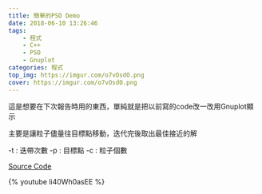 ```yaml
---
title: 簡單的PSO Demo
date: 2018-06-10 13:26:46
tags:
    - 程式
    - C++
    - PSO
    - Gnuplot
categories: 程式
top_img: https://imgur.com/o7vOsdO.png
cover: https://imgur.com/o7vOsdO.png
---
```

這是想要在下次報告時用的東西，單純就是把以前寫的code改一改用Gnuplot顯示

主要是讓粒子儘量往目標點移動，迭代完後取出最佳接近的解

-t : 迭帶次數
-p : 目標點
-c : 粒子個數

[Source Code](https://github.com/CYLMos/PSO_Demo)

{% youtube li40Wh0asEE %}